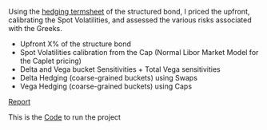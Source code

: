 Using the [hedging termsheet](https://github.com/MatteoCallini/FE/blob/main/Structured%20Bond%3A%20Pricing%20and%20Hedging/Matlab/Assignment_6.pdf) of the structured bond, I priced the upfront, calibrating the Spot Volatilities, and assessed the various risks associated with the Greeks.

- Upfront X% of the structure bond
- Spot Volatilities calibration from the Cap (Normal Libor Market Model for the Caplet pricing)
- Delta and Vega bucket Sensitivities + Total Vega sensitivities
- Delta Hedging (coarse-grained buckets) using Swaps
- Vega Hedging (coarse-grained buckets) using Caps

[Report](https://github.com/MatteoCallini/FE/blob/main/Structured%20Bond%3A%20Pricing%20and%20Hedging/Matlab/Report_Lab_6.pdf)

This is the [Code](https://github.com/MatteoCallini/FE/blob/main/Structured%20Bond%3A%20Pricing%20and%20Hedging/Matlab/runAssignment6_Group4.m) to run the project
